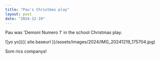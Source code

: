 ```yaml
---
title: "Pau's Christmas play"
layout: post
date: "2024-12-19"
---
```


Pau was 'Demoni Numero 1' in the school Christmas play.

![yo yo]({{ site.baseurl }}/assets/images/2024/IMG_20241219_175704.jpg)

Som rics companys!
